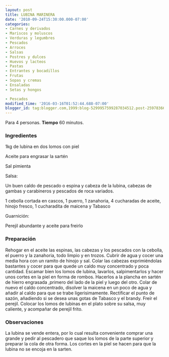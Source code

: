 ```yaml
---
layout: post
title: LUBINA MARINERA
date: '2010-09-24T15:30:00.000-07:00'
categories:
- Carnes y derivados
- Mariscos y moluscos
- Verduras y legumbres
- Pescados
- Arroces
- Salsas
- Postres y dulces
- Huevos y lacteos
- Pastas
- Entrantes y bocadillos
- Frutas
- Sopas y cremas
- Ensaladas
- Setas y hongos

- Pescados
modified_time: '2016-03-16T01:52:44.688-07:00'
blogger_id: tag:blogger.com,1999:blog-5299957599287034512.post-2597836696955133117
---
```


Para 4 personas.
<b>Tiempo</b> 60 minutos.

<h3>Ingredientes</h3>

1kg de lubina en dos lomos con piel

Aceite para engrasar la sartén

Sal pimienta

Salsa:

Un buen caldo de pescado o espina y cabeza de la lubina, cabezas de gambas y carabineros y pescados de roca variados.

1 cebolla cortada en cascos, 1 puerro, 1 zanahoria, 4 cucharadas de aceite, hinojo fresco, 1 cucharadita de maicena y Tabasco

Guarnición:

Perejil abundante y aceite para freirlo

<h3>Preparación</h3>

Rehogar en el aceite las espinas, las cabezas y los pescados con la cebolla, el puerro y la zanahoria, todo limpio y en trozos. Cubrir de agua y cocer una media hora con un ramito de hinojo y sal. Colar las cabezas exprimiéndolas bastantes y cocer para que quede un caldo muy concentrado y poca cantidad. Escamar bien los lomos de lubina, lavarlos, salpimentarlos y hacer unos cortes en la piel en forma de rombos. Hacerlos a la plancha en sartén de hierro engrasada ,primero del lado de la piel y luego del otro. Colar de nuevo el caldo concentrado, disolver la maicena en un poco de agua y añadir al caldo para que se trabe ligerisimamente. Rectificar el punto de sazón, añadiendo si se desea unas gotas de Tabasco y el brandy. Freír el perejil. Colocar los lomos de lubinas en el plato sobre su salsa, muy caliente, y acompañar de perejil frito.

<h3>Observaciones</h3>

La lubina se vende entera, por lo cual resulta conveniente comprar una grande y pedir al pescadero que saque los lomos de la parte superior y preparar la cola de otra forma. Los cortes en la piel se hacen para que la lubina no se encoja en la sarten.

